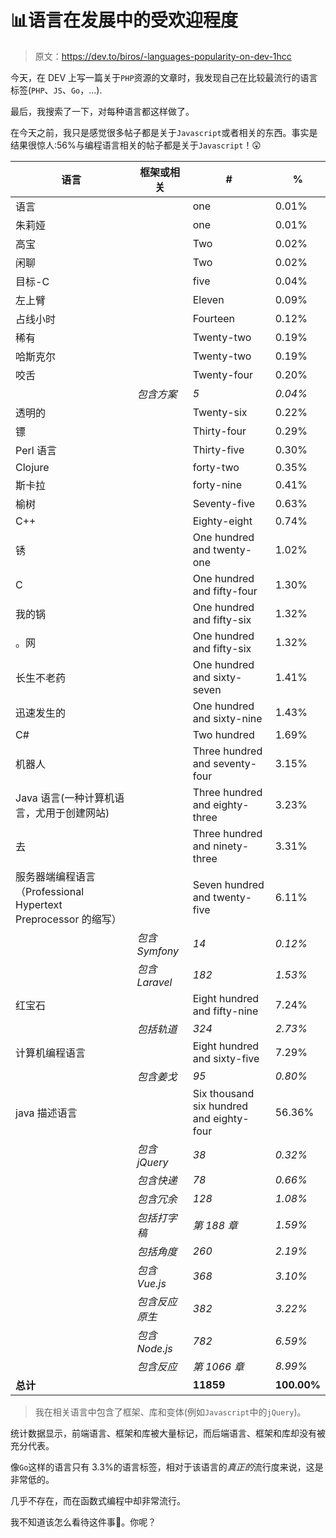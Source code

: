 # 📊语言在发展中的受欢迎程度

> 原文：<https://dev.to/biros/-languages-popularity-on-dev-1hcc>

今天，在 DEV 上写一篇关于`PHP`资源的文章时，我发现自己在比较最流行的语言标签(`PHP`、`JS`、`Go`，...).

最后，我搜索了一下，对每种语言都这样做了。

在今天之前，我只是感觉很多帖子都是关于`Javascript`或者相关的东西。事实是结果很惊人:56%与编程语言相关的帖子都是关于`Javascript`！😲

| 语言 | 框架或相关 | # | % |
| --- | --- | --- | --- |
| 语言 |  | one | 0.01% |
| 朱莉娅 |  | one | 0.01% |
| 高宝 |  | Two | 0.02% |
| 闲聊 |  | Two | 0.02% |
| 目标-C |  | five | 0.04% |
| 左上臂 |  | Eleven | 0.09% |
| 占线小时 |  | Fourteen | 0.12% |
| 稀有 |  | Twenty-two | 0.19% |
| 哈斯克尔 |  | Twenty-two | 0.19% |
| 咬舌 |  | Twenty-four | 0.20% |
|  | *包含方案* | *5* | *0.04%* |
| 透明的 |  | Twenty-six | 0.22% |
| 镖 |  | Thirty-four | 0.29% |
| Perl 语言 |  | Thirty-five | 0.30% |
| Clojure |  | forty-two | 0.35% |
| 斯卡拉 |  | forty-nine | 0.41% |
| 榆树 |  | Seventy-five | 0.63% |
| C++ |  | Eighty-eight | 0.74% |
| 锈 |  | One hundred and twenty-one | 1.02% |
| C |  | One hundred and fifty-four | 1.30% |
| 我的锅 |  | One hundred and fifty-six | 1.32% |
| 。网 |  | One hundred and fifty-six | 1.32% |
| 长生不老药 |  | One hundred and sixty-seven | 1.41% |
| 迅速发生的 |  | One hundred and sixty-nine | 1.43% |
| C# |  | Two hundred | 1.69% |
| 机器人 |  | Three hundred and seventy-four | 3.15% |
| Java 语言(一种计算机语言，尤用于创建网站) |  | Three hundred and eighty-three | 3.23% |
| 去 |  | Three hundred and ninety-three | 3.31% |
| 服务器端编程语言（Professional Hypertext Preprocessor 的缩写） |  | Seven hundred and twenty-five | 6.11% |
|  | *包含 Symfony* | *14* | *0.12%* |
|  | *包含 Laravel* | *182* | *1.53%* |
| 红宝石 |  | Eight hundred and fifty-nine | 7.24% |
|  | *包括轨道* | *324* | *2.73%* |
| 计算机编程语言 |  | Eight hundred and sixty-five | 7.29% |
|  | *包含姜戈* | *95* | *0.80%* |
| java 描述语言 |  | Six thousand six hundred and eighty-four | 56.36% |
|  | *包含 jQuery* | *38* | *0.32%* |
|  | *包含快递* | *78* | *0.66%* |
|  | *包含冗余* | *128* | *1.08%* |
|  | *包括打字稿* | *第 188 章* | *1.59%* |
|  | *包括角度* | *260* | *2.19%* |
|  | *包含 Vue.js* | *368* | *3.10%* |
|  | *包含反应原生* | *382* | *3.22%* |
|  | *包含 Node.js* | *782* | *6.59%* |
|  | *包含反应* | *第 1066 章* | *8.99%* |
| **总计** |  | **11859** | **100.00%** |

> 我在相关语言中包含了框架、库和变体(例如`Javascript`中的`jQuery`)。

统计数据显示，前端语言、框架和库被大量标记，而后端语言、框架和库却没有被充分代表。

像`Go`这样的语言只有 3.3%的语言标签，相对于该语言的*真正的*流行度来说，这是非常低的。

几乎不存在，而在函数式编程中却非常流行。

我不知道该怎么看待这件事🤔。你呢？